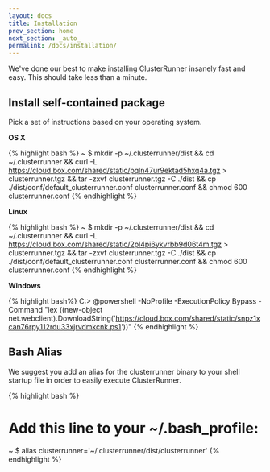 ```yaml
---
layout: docs
title: Installation
prev_section: home
next_section: _auto_
permalink: /docs/installation/
---
```


We've done our best to make installing ClusterRunner insanely fast and easy.  This should take less than a minute.

## Install self-contained package
Pick a set of instructions based on your operating system.

**OS X**

{% highlight bash %}
~ $ mkdir -p ~/.clusterrunner/dist && cd ~/.clusterrunner && curl -L https://cloud.box.com/shared/static/pqln47ur9ektad5hxq4a.tgz > clusterrunner.tgz && tar -zxvf clusterrunner.tgz -C ./dist && cp ./dist/conf/default_clusterrunner.conf clusterrunner.conf && chmod 600 clusterrunner.conf
{% endhighlight %}

**Linux**

{% highlight bash %}
~ $ mkdir -p ~/.clusterrunner/dist && cd ~/.clusterrunner && curl -L https://cloud.box.com/shared/static/2pl4pi6ykvrbb9d06t4m.tgz > clusterrunner.tgz && tar -zxvf clusterrunner.tgz -C ./dist && cp ./dist/conf/default_clusterrunner.conf clusterrunner.conf && chmod 600 clusterrunner.conf
{% endhighlight %}

**Windows**

{% highlight bash%}
C:\> @powershell -NoProfile -ExecutionPolicy Bypass -Command "iex ((new-object net.webclient).DownloadString('https://cloud.box.com/shared/static/snpz1xcan76rpy112rdu33xjrvdmkcnk.ps1'))"
{% endhighlight %}

## Bash Alias

We suggest you add an alias for the clusterrunner binary to your shell startup file in order to easily execute ClusterRunner.

{% highlight bash %}
# Add this line to your ~/.bash_profile:
~ $ alias clusterrunner='~/.clusterrunner/dist/clusterrunner'
{% endhighlight %}

